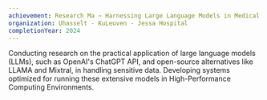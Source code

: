 ```yaml
---
achievement: Research Ma ~ Harnessing Large Language Models in Medical Research; Exploring Closed and Open-Source Models in High-Performance Computing Environments
organization: Uhasselt - KuLeuven - Jessa Hospital
completionYear: 2024
---
```


Conducting research on the practical application of large language models (LLMs), such as OpenAI's ChatGPT API, and open-source alternatives like LLAMA and Mixtral, in handling sensitive data. Developing systems optimized for running these extensive models in High-Performance Computing Environments.
